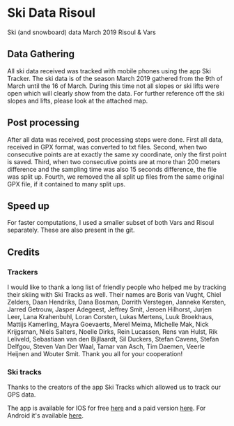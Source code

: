 # Ski Data Risoul
Ski (and snowboard) data March 2019 Risoul &amp; Vars

## Data Gathering

All ski data received was tracked with mobile phones using the app Ski Tracker.
The ski data is of the season March 2019 gathered from the 9th of March until the 16 of March.
During this time not all slopes or ski lifts were open which will clearly show from the data.
For further reference off the ski slopes and lifts, please look at the attached map.

## Post processing
After all data was received, post processing steps were done.
First all data, received in GPX format, was converted to txt files.
Second, when two consecutive points are at exactly the same xy coordinate, only the first point is saved.
Third, when two consecutive points are at more than 200 meters difference and the sampling time was also 15 seconds difference, the file was split up.
Fourth, we removed the all split up files from the same original GPX file, if it contained to many split ups.

## Speed up
For faster computations, I used a smaller subset of both Vars and Risoul separately. 
These are also present in the git.

## Credits
### Trackers
I would like to thank a long list of friendly people who helped me by tracking their skiing with Ski Tracks as well.
Their names are Boris van Vught, Chiel Zelders, Daan Hendriks, Dana Bosman, Dorrith Verstegen, Janneke Kersten, Jarred Getrouw, Jasper Adegeest, Jeffrey Smit, Jeroen Hilhorst, Jurjen Leer, Lana Krahenbuhl, Loran Corsten, Lukas Mertens, Luuk Broekhaus, Mattijs Kamerling, Mayra Goevaerts, Merel Meima, Michelle Mak, Nick Krijgsman, Niels Salters, Noelle Dirks, Rein Lucassen, Rens van Hulst, Rik Leliveld, Sebastiaan van den Bijllaardt, Sil Duckers, Stefan Cavens, Stefan Delfgou, Steven Van Der Waal, Tamar van Asch, Tim Daemen, Veerle Heijnen and Wouter Smit.
Thank you all for your cooperation!


### Ski tracks
Thanks to the creators of the app Ski Tracks which allowed us to track our GPS data.

The app is available for IOS for free [here](https://itunes.apple.com/us/app/ski-tracks-lite/id368024976?mt=8) and a paid version [here](https://itunes.apple.com/us/app/ski-tracks/id365724094?mt=8).
For Android it's available [here](https://play.google.com/store/apps/details?id=com.corecoders.skitracks).


###